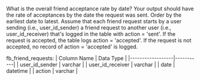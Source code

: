 What is the overall friend acceptance rate by date? Your output should have the rate of acceptances by the date the request was sent. Order by the earliest date to latest.
Assume that each friend request starts by a user sending (i.e., user_id_sender) a friend request to another user (i.e., user_id_receiver) that's logged in the table 
with action = 'sent'. If the request is accepted, the table logs action = 'accepted'. If the request is not accepted, no record of action = 'accepted' is logged.

fb_friend_requests:
| Column Name      | Data Type |
|------------------|-----------|
| user_id_sender   | varchar   |
| user_id_receiver | varchar   |
| date             | datetime  |
| action           | varchar   |

```

```
